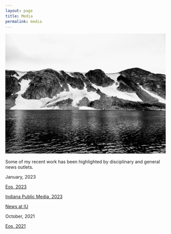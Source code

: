 ```yaml
---
layout: page
title: Media
permalink: media
---
```


![SnowyRange](docs/SnowyRange.jpg)


Some of my recent work has been highlighted by disciplinary and general news outlets.

January, 2023

[Eos, 2023](https://eos.org/articles/roughed-up-hillsides-reveal-tree-toppling-winds)

[Indiana Public Media, 2023](https://www.youtube.com/watch?v=3QyrTmXSiSk)

[News at IU](https://news.iu.edu/live/news/28111-uprooted-trees-serve-as-physical-record-for)

October, 2021

[Eos, 2021](https://eos.org/research-spotlights/new-theory-connects-tree-uprooting-and-sediment-movement)


